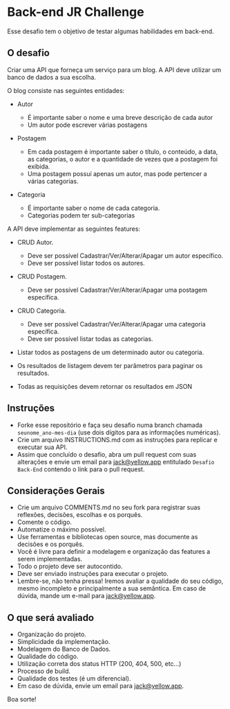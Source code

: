 # Back-end JR Challenge #

Esse desafio tem o objetivo de testar algumas habilidades em back-end.

## O desafio

Criar uma API que forneça um serviço para um blog. A API deve utilizar um banco de dados a sua escolha. 

O blog consiste nas seguintes entidades:

- Autor 
	- É importante saber o nome e uma breve descrição de cada autor
	- Um autor pode escrever várias postagens

- Postagem
	- Em cada postagem é importante saber o título, o conteúdo, a data, as categorias, o autor e a quantidade de vezes que a postagem foi exibida.
	- Uma postagem possuí apenas um autor, mas pode pertencer a várias categorias.

- Categoria
	- É importante saber o nome de cada categoria.
	- Categorias podem ter sub-categorias


A API deve implementar as seguintes features:

- CRUD Autor.
	- Deve ser possível Cadastrar/Ver/Alterar/Apagar um autor específico.
	- Deve ser possível listar todos os autores.

- CRUD Postagem.
	- Deve ser possível Cadastrar/Ver/Alterar/Apagar uma postagem específica.

- CRUD Categoria.
	- Deve ser possível Cadastrar/Ver/Alterar/Apagar uma categoria específica.
	- Deve ser possível listar todas as categorias.

- Listar todos as postagens de um determinado autor ou categoria.

- Os resultados de listagem devem ter parâmetros para paginar os resultados.

- Todas as requisições devem retornar os resultados em JSON


## Instruções ##

- Forke esse repositório e faça seu desafio numa branch chamada ```seunome_ano-mes-dia``` (use dois dígitos para as informações numéricas).
- Crie um arquivo INSTRUCTIONS.md com as instruções para replicar e executar sua API.
- Assim que concluído o desafio, abra um pull request com suas alterações e envie um email para [jack@yellow.app](mailto:jack@yellow.app) entitulado ```Desafio Back-End``` contendo o link para o pull request.

## Considerações Gerais

- Crie um arquivo COMMENTS.md no seu fork para registrar suas reflexões, decisões, escolhas e os porquês.
- Comente o código.
- Automatize o máximo possível.
- Use ferramentas e bibliotecas open source, mas documente as decisões e os porquês.
- Você é livre para definir a modelagem e organização das features a serem implementadas.
- Todo o projeto deve ser autocontido.
- Deve ser enviado instruções para executar o projeto.
- Lembre-se, não tenha pressa! Iremos avaliar a qualidade do seu código, mesmo incompleto e principalmente a sua semântica. Em caso de dúvida, mande um e-mail para [jack@yellow.app](mailto:jack@yellow.app).


## O que será avaliado ##

- Organização do projeto.
- Simplicidade da implementação.
- Modelagem do Banco de Dados.
- Qualidade do código.
- Utilização correta dos status HTTP (200, 404, 500, etc...)
- Processo de build.
- Qualidade dos testes (é um diferencial).
- Em caso de dúvida, envie um email para [jack@yellow.app](mailto:jack@yellow.app).

Boa sorte!
